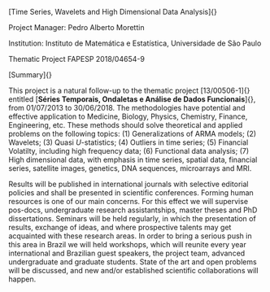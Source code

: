 [Time Series, Wavelets and High Dimensional Data Analysis]{}

Project Manager: Pedro Alberto Morettin

Institution: Instituto de Matemática e Estatística, Universidade de São
Paulo

Thematic Project FAPESP 2018/04654-9

[Summary]{}

This project is a natural follow-up to the thematic project
[13/00506-1]{} entitled [**Séries Temporais, Ondaletas e Análise de
Dados Funcionais**]{}, from 01/07/2013 to 30/06/2018. The methodologies
have potential and effective application to Medicine, Biology, Physics,
Chemistry, Finance, Engineering, etc. These methods should solve
theoretical and applied problems on the following topics: (1)
Generalizations of ARMA models; (2) Wavelets; (3) Quasi $U$-statistics;
(4) Outliers in time series; (5) Financial Volatilty, including high
frequency data; (6) Functional data analysis; (7) High dimensional data,
with emphasis in time series, spatial data, financial series, satellite
images, genetics, DNA sequences, microarrays and MRI.

Results will be published in international journals with selective
editorial policies and shall be presented in scientific conferences.
Forming human resources is one of our main concerns. For this effect we
will supervise pos-docs, undergraduate research assistantships, master
theses and PhD dissertations. Seminars will be held regularly, in which
the presentation of results, exchange of ideas, and where prospective
talents may get acquainted with these research areas. In order to bring
a serious push in this area in Brazil we will held workshops, which will
reunite every year international and Brazilian guest speakers, the
project team, advanced undergraduate and graduate students. State of the
art and open problems will be discussed, and new and/or established
scientific collaborations will happen.
